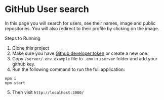 # GitHub User search 
In this page you will search for users, see their names, image and public repositories.
You will also redirect to their profile by clicking on the image.


Steps to Running
1. Clone this project
2. Make sure you have [Github developer token](https://docs.github.com/en/authentication/keeping-your-account-and-data-secure/managing-your-personal-access-tokens) or create a new one.
3. Copy `/server/.env.example` file to `.env` in `/server` folder and add your github key.
4. Run the following command to run the full application:
```
npm i
npm start
```

5. Then visit `http://localhost:3000/`

